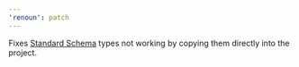 ```yaml
---
'renoun': patch
---
```


Fixes [Standard Schema](https://github.com/standard-schema/standard-schema) types not working by copying them directly into the project.
